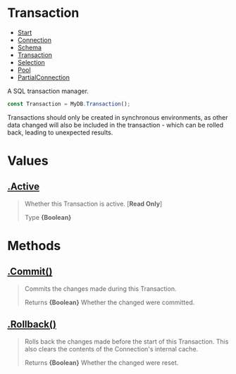 
# Transaction

* [Start](https://github.com/QSmally/QDB/blob/v4/Documentation/Index.md)
* [Connection](https://github.com/QSmally/QDB/blob/v4/Documentation/Connection.md)
* [Schema](https://github.com/QSmally/QDB/blob/v4/Documentation/Schema.md)
* [Transaction](https://github.com/QSmally/QDB/blob/v4/Documentation/Transaction.md)
* [Selection](https://github.com/QSmally/QDB/blob/v4/Documentation/Selection.md)
* [Pool](https://github.com/QSmally/QDB/blob/v4/Documentation/Pool.md)
* [PartialConnection](https://github.com/QSmally/QDB/blob/v4/Documentation/PartialConnection.md)

A SQL transaction manager.
```js
const Transaction = MyDB.Transaction();
```

Transactions should only be created in synchronous environments, as other data changed will also be included in the transaction - which can be rolled back, leading to unexpected results.



# Values
## [.Active](https://github.com/QSmally/QDB/blob/v4/lib/Utility/Transaction.js#L23)
> Whether this Transaction is active. [**Read Only**]
>
> Type **{Boolean}**

# Methods
## [.Commit()](https://github.com/QSmally/QDB/blob/v4/lib/Utility/Transaction.js#L40)
> Commits the changes made during this Transaction.
>
> Returns **{Boolean}** Whether the changed were committed.

## [.Rollback()](https://github.com/QSmally/QDB/blob/v4/lib/Utility/Transaction.js#L53)
> Rolls back the changes made before the start of this Transaction. This also clears the contents of the Connection's internal cache.
>
> Returns **{Boolean}** Whether the changed were reset.
